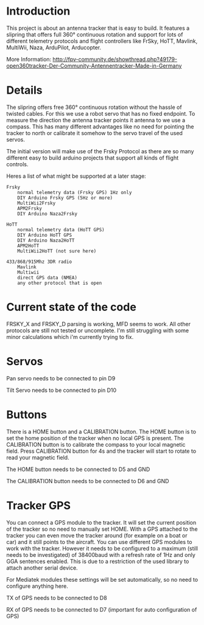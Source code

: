 Introduction
=====
This project is about an antenna tracker that is easy to build. It features a slipring that offers full 360° continuous rotation and support for lots of different telemetry protocols and flight controllers like FrSky, HoTT, Mavlink, MultiWii, Naza, ArduPilot, Arducopter.

More Information: http://fpv-community.de/showthread.php?49179-open360tracker-Der-Community-Antennentracker-Made-in-Germany

Details
=====
The slipring offers free 360° continuous rotation without the hassle of twisted cables. For this we use a robot servo that has no fixed endpoint. To measure the direction the antenna tracker points it antenna to we use a compass. This has many different advantages like no need for pointing the tracker to north or calibrate it somehow to the servo travel of the used servos.

The initial version will make use of the Frsky Protocol as there are so many different easy to build arduino projects that support all kinds of flight controls.

Heres a list of what might be supported at a later stage:

    Frsky
        normal telemetry data (Frsky GPS) 1Hz only
        DIY Arduino Frsky GPS (5Hz or more)
        MultiWii2Frsky
        APM2Frsky
        DIY Arduino Naza2Frsky

    HoTT
        normal telemetry data (HoTT GPS)
        DIY Arduino HoTT GPS
        DIY Arduino Naza2HoTT
        APM2HoTT
        MultiWii2HoTT (not sure here) 

    433/868/915Mhz 3DR radio
        Mavlink
        Multiwii
        direct GPS data (NMEA)
        any other protocol that is open 

Current state of the code
=====
FRSKY_X and FRSKY_D parsing is working, MFD seems to work. All other protocols are still not tested or uncomplete. I'm still struggling with some minor calculations which i'm currently trying to fix.

Servos
=====
Pan servo needs to be connected to pin D9

Tilt Servo needs to be connected to pin D10 

Buttons
=====
There is a HOME button and a CALIBRATION button. The HOME button is to set the home position of the tracker when no local GPS is present. The CALIBRATION button is to calibrate the compass to your local magnetic field. Press CALIBRATION button for 4s and the tracker will start to rotate to read your magnetic field.

The HOME button needs to be connected to D5 and GND

The CALIBRATION button needs to be connected to D6 and GND 

Tracker GPS
=====
You can connect a GPS module to the tracker. It will set the current position of the tracker so no need to manually set HOME. With a GPS attached to the tracker you can even move the tracker around (for example on a boat or car) and it still points to the aircraft. You can use different GPS modules to work with the tracker. However it needs to be configured to a maximum (still needs to be investigated) of 38400baud with a refresh rate of 1Hz and only GGA sentences enabled. This is due to a restriction of the used library to attach another serial device.

For Mediatek modules these settings will be set automatically, so no need to configure anything here.

TX of GPS needs to be connected to D8

RX of GPS needs to be connected to D7 (important for auto configuration of GPS) 
